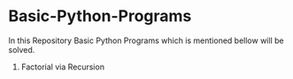 # Basic-Python-Programs
In this Repository Basic Python Programs which is mentioned bellow will be solved.

1. Factorial via Recursion
